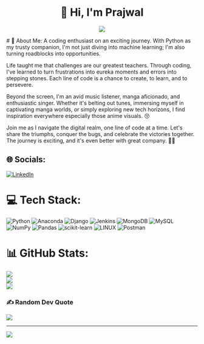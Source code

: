 <h1 align = "center"> 👋 Hi, I'm Prajwal </h1>
<p align="center">
  <img src = "https://github.com/PrajwalRaut8/PrajwalRaut8/assets/143160391/84933ff2-509f-40be-ac80-3574e7d17dae">
</p>
# 💫 About Me:
A coding enthusiast on an exciting journey. With Python as my trusty companion, I'm not just diving into machine learning; I'm also turning roadblocks into opportunities.

Life taught me that challenges are our greatest teachers. Through coding, I've learned to turn frustrations into eureka moments and errors into stepping stones. Each line of code is a chance to create, to learn, and to persevere.

Beyond the screen, I'm an avid music listener, manga aficionado, and enthusiastic singer. Whether it's belting out tunes, immersing myself in captivating manga worlds, or simply exploring new tech horizons, I find inspiration everywhere especially those anime visuals. :kissing_closed_eyes:

Join me as I navigate the digital realm, one line of code at a time. Let's share the triumphs, conquer the bugs, and celebrate the victories together. The journey is exciting, and it's even better with great company. 🌟🚀


## 🌐 Socials:
[![LinkedIn](https://img.shields.io/badge/LinkedIn-%230077B5.svg?logo=linkedin&logoColor=white)](https://linkedin.com/in/https://www.linkedin.com/in/prajwal-raut8/) 

# 💻 Tech Stack:
![Python](https://img.shields.io/badge/python-3670A0?style=plastic&logo=python&logoColor=ffdd54) ![Anaconda](https://img.shields.io/badge/Anaconda-%2344A833.svg?style=plastic&logo=anaconda&logoColor=white) ![Django](https://img.shields.io/badge/django-%23092E20.svg?style=plastic&logo=django&logoColor=white) ![Jenkins](https://img.shields.io/badge/jenkins-%232C5263.svg?style=plastic&logo=jenkins&logoColor=white) ![MongoDB](https://img.shields.io/badge/MongoDB-%234ea94b.svg?style=plastic&logo=mongodb&logoColor=white) ![MySQL](https://img.shields.io/badge/mysql-%2300f.svg?style=plastic&logo=mysql&logoColor=white) ![NumPy](https://img.shields.io/badge/numpy-%23013243.svg?style=plastic&logo=numpy&logoColor=white) ![Pandas](https://img.shields.io/badge/pandas-%23150458.svg?style=plastic&logo=pandas&logoColor=white) ![scikit-learn](https://img.shields.io/badge/scikit--learn-%23F7931E.svg?style=plastic&logo=scikit-learn&logoColor=white) ![LINUX](https://img.shields.io/badge/Linux-FCC624?style=plastic&logo=linux&logoColor=black) ![Postman](https://img.shields.io/badge/Postman-FF6C37?style=plastic&logo=postman&logoColor=white)
# 📊 GitHub Stats:
![](https://github-readme-stats.vercel.app/api?username=PrajwalRaut8&theme=dark&hide_border=false&include_all_commits=true&count_private=false)<br/>
![](https://github-readme-streak-stats.herokuapp.com/?user=PrajwalRaut8&theme=dark&hide_border=false)<br/>
![](https://github-readme-stats.vercel.app/api/top-langs/?username=PrajwalRaut8&theme=dark&hide_border=false&include_all_commits=true&count_private=false&layout=compact)

### ✍️ Random Dev Quote
![](https://quotes-github-readme.vercel.app/api?type=vetical&theme=radical)

---
[![](https://visitcount.itsvg.in/api?id=PrajwalRaut8&icon=0&color=2)](https://visitcount.itsvg.in)

<!-- Proudly created with GPRM ( https://gprm.itsvg.in ) -->
